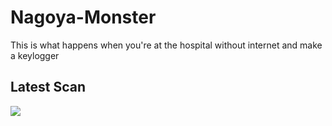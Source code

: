 # Nagoya-Monster
This is what happens when you're at the hospital without internet and make a keylogger

## Latest Scan

<a href="https://nodistribute.com/result/EXlkeMJpiTgnrV8utONKs" target="_blank"><img src="https://NoDistribute.com/result/image/EXlkeMJpiTgnrV8utONKs.png"/></a>
